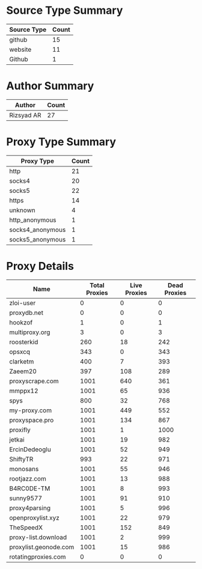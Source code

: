 # Source Type Summary

| Source Type | Count |
|-------------|-------|
| github | 15 |
| website | 11 |
| Github | 1 |


# Author Summary

| Author | Count |
|--------|-------|
| Rizsyad AR | 27 |


# Proxy Type Summary

| Proxy Type | Count |
|------------|-------|
| http | 21 |
| socks4 | 20 |
| socks5 | 22 |
| https | 14 |
| unknown | 4 |
| http_anonymous | 1 |
| socks4_anonymous | 1 |
| socks5_anonymous | 1 |


# Proxy Details

| Name | Total Proxies | Live Proxies | Dead Proxies |
|------|---------------|--------------|---------------|
| zloi-user | 0 | 0 | 0 |
| proxydb.net | 0 | 0 | 0 |
| hookzof | 1 | 0 | 1 |
| multiproxy.org | 3 | 0 | 3 |
| roosterkid | 260 | 18 | 242 |
| opsxcq | 343 | 0 | 343 |
| clarketm | 400 | 7 | 393 |
| Zaeem20 | 397 | 108 | 289 |
| proxyscrape.com | 1001 | 640 | 361 |
| mmppx12 | 1001 | 65 | 936 |
| spys | 800 | 32 | 768 |
| my-proxy.com | 1001 | 449 | 552 |
| proxyspace.pro | 1001 | 134 | 867 |
| proxifly | 1001 | 1 | 1000 |
| jetkai | 1001 | 19 | 982 |
| ErcinDedeoglu | 1001 | 52 | 949 |
| ShiftyTR | 993 | 22 | 971 |
| monosans | 1001 | 55 | 946 |
| rootjazz.com | 1001 | 13 | 988 |
| B4RC0DE-TM | 1001 | 8 | 993 |
| sunny9577 | 1001 | 91 | 910 |
| proxy4parsing | 1001 | 5 | 996 |
| openproxylist.xyz | 1001 | 22 | 979 |
| TheSpeedX | 1001 | 152 | 849 |
| proxy-list.download | 1001 | 2 | 999 |
| proxylist.geonode.com | 1001 | 15 | 986 |
| rotatingproxies.com | 0 | 0 | 0 |
